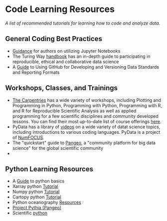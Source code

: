# Code Learning Resources

*A list of recommended tutorials for learning how to code and analyze data.*

## General Coding Best Practices
- [Guidance](https://data.agu.org/resources/jupyter-notebooks-guidance) for authors on utilizing Jupyter Notebooks
- The Turing Way [handbook](https://the-turing-way.netlify.app/reproducible-research/reproducible-research.html) has an in-depth guide to participating in reproducible, ethical and collaborative data science
- A [Guide](https://agupubs.onlinelibrary.wiley.com/doi/10.1029/2021EA001797) to Using GitHub for Developing and Versioning Data Standards and Reporting Formats

## Workshops, Classes, and Trainings
- [The Carpentries](https://carpentries.org/) has a wide variety of workshops, including Plotting and Programming in Python, Programming with Python, Programming with R, and R for Reproducible Scientific Analysis as well as applied programming for a few scientific disciplines and community developed lessons. You can find their most up-to-date list of course offerings [here](https://carpentries.org/workshops-curricula/).
- PyData has a library of [videos](https://www.youtube.com/user/PyDataTV) on a wide variety of datat science topics, including introductions to various coding languages. PyData is a project of [NumFOCUS](https://numfocus.org/). 
- The "quickstart" guide to [Pangeo](https://pangeo.io/quickstart.html), a "community platform for big data science" for the global scientific community
- 


## Python Learning Resources
- A [Guide](https://gist.github.com/kenjyco/69eeb503125035f21a9d) to python basics
- Xarray python [Tutorial](https://unidata.github.io/python-training/workshop/XArray/xarray-introduction/)
- Numpy python [Tutorial](https://numpy.org/devdocs/user/absolute_beginners.html)
- Cartopy python [Tutorial](https://rabernat.github.io/research_computing_2018/maps-with-cartopy.html)
- Python oceanography [Resources](https://scrapbox.io/pycoaj/oceanography)
- [Project Pythia (Pangeo)](https://projectpythia.org/)
- Scientific [python](https://projectpythia.org/)

